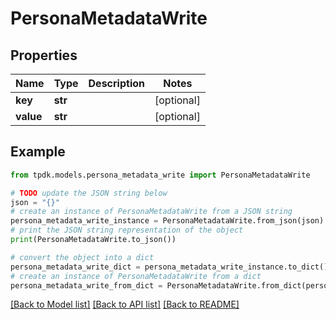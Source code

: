 # PersonaMetadataWrite



## Properties

Name | Type | Description | Notes
------------ | ------------- | ------------- | -------------
**key** | **str** |  | [optional] 
**value** | **str** |  | [optional] 

## Example

```python
from tpdk.models.persona_metadata_write import PersonaMetadataWrite

# TODO update the JSON string below
json = "{}"
# create an instance of PersonaMetadataWrite from a JSON string
persona_metadata_write_instance = PersonaMetadataWrite.from_json(json)
# print the JSON string representation of the object
print(PersonaMetadataWrite.to_json())

# convert the object into a dict
persona_metadata_write_dict = persona_metadata_write_instance.to_dict()
# create an instance of PersonaMetadataWrite from a dict
persona_metadata_write_from_dict = PersonaMetadataWrite.from_dict(persona_metadata_write_dict)
```
[[Back to Model list]](../README.md#documentation-for-models) [[Back to API list]](../README.md#documentation-for-api-endpoints) [[Back to README]](../README.md)


